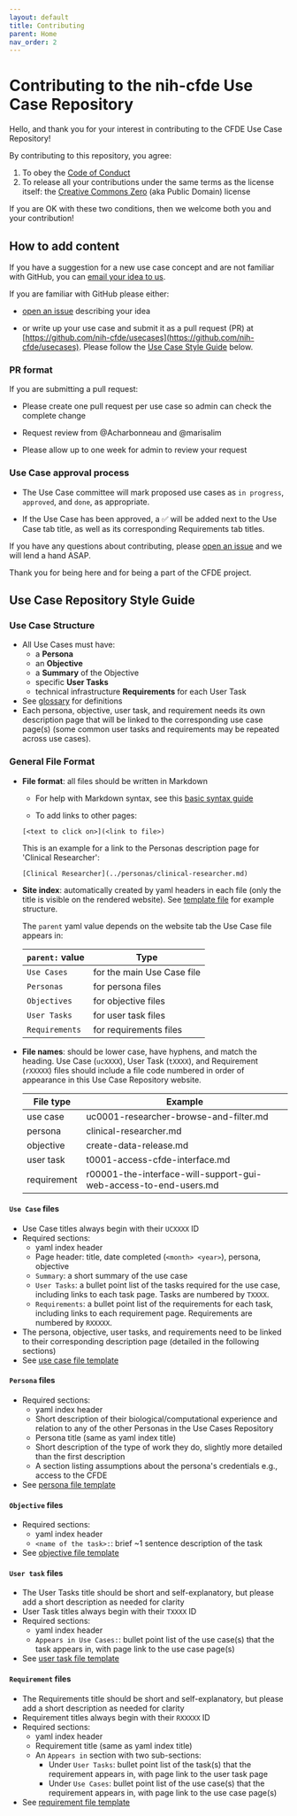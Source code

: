 ```yaml
---
layout: default
title: Contributing
parent: Home
nav_order: 2
---
```


# Contributing to the nih-cfde Use Case Repository

Hello, and thank you for your interest in contributing to the CFDE Use Case Repository!

By contributing to this repository, you agree:

1.  To obey the [Code of Conduct](./CODEOFCONDUCT.md)
2.  To release all your contributions under the same terms as the license itself: the [Creative Commons Zero](./LICENSE.md) (aka Public Domain) license

If you are OK with these two conditions, then we welcome both you and your contribution!

## How to add content

If you have a suggestion for a new use case concept and are not familiar with GitHub, you can [email your idea to us](mailto:autohelp+int+851+6545985337373134556@CFDE.groups.io).

If you are familiar with GitHub please either:

  - [open an issue](https://github.com/nih-cfde/usecases/issues/new) describing your idea
  
  - or write up your use case and submit it as a pull request (PR) at [https://github.com/nih-cfde/usecases](https://github.com/nih-cfde/usecases). Please follow the [Use Case Style Guide](#usecasestyle) below.

### PR format
If you are submitting a pull request:

- Please create one pull request per use case so admin can check the complete change

- Request review from @Acharbonneau and @marisalim

- Please allow up to one week for admin to review your request

### Use Case approval process
- The Use Case committee will mark proposed use cases as `in progress`, `approved`, and `done`, as appropriate.
  
- If the Use Case has been approved, a &#x2705; will be added next to the Use Case tab title, as well as its corresponding Requirements tab titles.

If you have any questions about contributing, please [open an issue](https://github.com/nih-cfde/usecases/issues/new) and we will lend a hand ASAP.

Thank you for being here and for being a part of the CFDE project.

## Use Case Repository Style Guide <a name="usecasestyle"></a>

### Use Case Structure
- All Use Cases must have:
    - a **Persona**
    - an **Objective**
    - a **Summary** of the Objective
    - specific **User Tasks**
    - technical infrastructure **Requirements** for each User Task
- See [glossary](./glossary.md) for definitions
- Each persona, objective, user task, and requirement needs its own description page that will be linked to the corresponding use case page(s) (some common user tasks and requirements may be repeated across use cases).

### General File Format

- **File format**: all files should be written in Markdown

    - For help with Markdown syntax, see this [basic syntax guide](https://www.markdownguide.org/basic-syntax/)
  
    - To add links to other pages:
    
    ```
    [<text to click on>](<link to file>)
    ```
    
    This is an example for a link to the Personas description page for 'Clinical Researcher':
    
    ```
    [Clinical Researcher](../personas/clinical-researcher.md)
    ```
    
- **Site index**: automatically created by yaml headers in each file (only the title is visible on the rendered website). See [template file](https://github.com/nih-cfde/usecases/tree/StyleGuide/docs/template_files) for example structure.

  The `parent` yaml value depends on the website tab the Use Case file appears in:
  
  `parent:` value | Type
  --- | ---
  `Use Cases` | for the main Use Case file
  `Personas` | for persona files
  `Objectives` | for objective files
  `User Tasks` | for user task files
  `Requirements` | for requirements files
  
- **File names**: should be lower case, have hyphens, and match the heading. Use Case (`ucXXXX`), User Task (`tXXXX`), and Requirement (`rXXXXX`) files should include a file code numbered in order of appearance in this Use Case Repository website.

   File type | Example
   --- | ---
   use case | uc0001-researcher-browse-and-filter.md
   persona | clinical-researcher.md
   objective | create-data-release.md
   user task | t0001-access-cfde-interface.md
   requirement | r00001-the-interface-will-support-gui-web-access-to-end-users.md

#### `Use Case` files
- Use Case titles always begin with their `UCXXXX` ID
- Required sections:
    - yaml index header
    - Page header: title, date completed (`<month> <year>`), persona, objective
    - `Summary`: a short summary of the use case
    - `User Tasks`: a bullet point list of the tasks required for the use case, including links to each task page. Tasks are numbered by `TXXXX`.
    - `Requirements`: a bullet point list of the requirements for each task, including links to each requirement page. Requirements are numbered by `RXXXXX`.
- The persona, objective, user tasks, and requirements need to be linked to their corresponding description page (detailed in the following sections)
- See [use case file template](https://github.com/nih-cfde/usecases/blob/StyleGuide/docs/template_files/use-case-template.md)

#### `Persona` files
- Required sections:
    - yaml index header
    - Short description of their biological/computational experience and relation to any of the other Personas in the Use Cases Repository
    - Persona title (same as yaml index title)
    - Short description of the type of work they do, slightly more detailed than the first description
    - A section listing assumptions about the persona's credentials e.g., access to the CFDE
- See [persona file template](https://github.com/nih-cfde/usecases/blob/StyleGuide/docs/template_files/persona-template.md)

#### `Objective` files
- Required sections:
    - yaml index header
    - `<name of the task>:`: brief ~1 sentence description of the task
- See [objective file template](https://github.com/nih-cfde/usecases/blob/StyleGuide/docs/template_files/objective-template.md)

#### `User task` files
- The User Tasks title should be short and self-explanatory, but please add a short description as needed for clarity
- User Task titles always begin with their `TXXXX` ID
- Required sections:
    - yaml index header
    - `Appears in Use Cases:`: bullet point list of the use case(s) that the task appears in, with page link to the use case page(s)
- See [user task file template](https://github.com/nih-cfde/usecases/blob/StyleGuide/docs/template_files/user-task-template.md)

#### `Requirement` files
- The Requirements title should be short and self-explanatory, but please add a short description as needed for clarity
- Requirement titles always begin with their `RXXXXX` ID
- Required sections:
    - yaml index header
    - Requirement title (same as yaml index title)
    - An `Appears in` section with two sub-sections:
      - Under `User Tasks`: bullet point list of the task(s) that the requirement appears in, with page link to the user task page
      - Under `Use Cases`: bullet point list of the use case(s) that the requirement appears in, with page link to the use case page(s)
- See [requirement file template](https://github.com/nih-cfde/usecases/blob/StyleGuide/docs/template_files/requirement-template.md)
